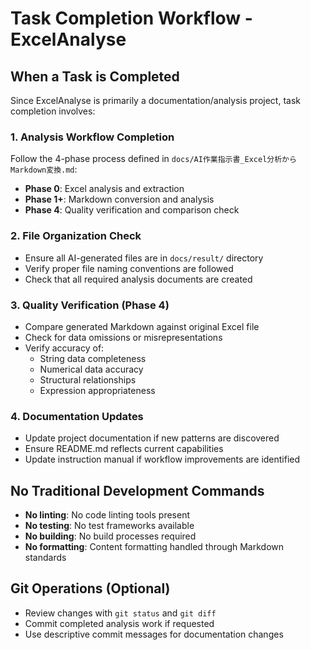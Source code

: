 # Task Completion Workflow - ExcelAnalyse

## When a Task is Completed

Since ExcelAnalyse is primarily a documentation/analysis project, task completion involves:

### 1. Analysis Workflow Completion
Follow the 4-phase process defined in `docs/AI作業指示書_Excel分析からMarkdown変換.md`:
- **Phase 0**: Excel analysis and extraction
- **Phase 1+**: Markdown conversion and analysis  
- **Phase 4**: Quality verification and comparison check

### 2. File Organization Check
- Ensure all AI-generated files are in `docs/result/` directory
- Verify proper file naming conventions are followed
- Check that all required analysis documents are created

### 3. Quality Verification (Phase 4)
- Compare generated Markdown against original Excel file
- Check for data omissions or misrepresentations
- Verify accuracy of:
  - String data completeness
  - Numerical data accuracy
  - Structural relationships
  - Expression appropriateness

### 4. Documentation Updates
- Update project documentation if new patterns are discovered
- Ensure README.md reflects current capabilities
- Update instruction manual if workflow improvements are identified

## No Traditional Development Commands
- **No linting**: No code linting tools present
- **No testing**: No test frameworks available
- **No building**: No build processes required
- **No formatting**: Content formatting handled through Markdown standards

## Git Operations (Optional)
- Review changes with `git status` and `git diff`
- Commit completed analysis work if requested
- Use descriptive commit messages for documentation changes